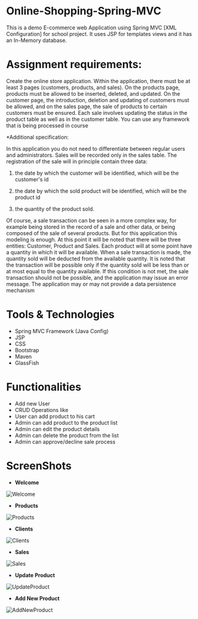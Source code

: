 # Online-Shopping-Spring-MVC
This is a demo E-commerce web Application using Spring MVC [XML Configuration] for school project. It uses JSP for templates views and it has an In-Memory database. 

# Assignment requirements:
Create the online store application. Within the application, there must be at least 3 pages (customers, products, and sales).
On the products page, products must be allowed to be inserted, deleted, and updated.
On the customer page, the introduction, deletion and updating of customers must be allowed, and on the sales page, the sale of products to certain customers must be ensured.
Each sale involves updating the status in the product table as well as in the customer table.
You can use any framework that is being processed in course


*Additional specification:

In this application you do not need to differentiate between regular users and administrators.
Sales will be recorded only in the sales table. The registration of the sale will in principle contain three data:
1. the date by which the customer will be identified, which will be the customer's id

2. the date by which the sold product will be identified, which will be the product id

3. the quantity of the product sold.

Of course, a sale transaction can be seen in a more complex way, for example being stored in the record of a sale and other data, or being composed of the sale of several products. But for this application this modeling is enough.
At this point it will be noted that there will be three entities: Customer, Product and Sales.
Each product will at some point have a quantity in which it will be available. When a sale transaction is made, the quantity sold will be deducted from the available quantity. It is noted that the transaction will be possible only if the quantity sold will be less than or at most equal to the quantity available. If this condition is not met, the sale transaction should not be possible, and the application may issue an error message.
The application may or may not provide a data persistence mechanism





# Tools & Technologies
*	Spring MVC Framework (Java Config)
*	JSP
*	CSS
*	Bootstrap
* Maven
*	GlassFish

# Functionalities
* Add new User 
*	CRUD Operations like
*	User can add product to his cart
*	Admin can add product to the product list
*	Admin can edit the product details
*	Admin can delete the product from the list
*	Admin can approve/decline sale process


# ScreenShots

* **Welcome**

![Welcome](https://user-images.githubusercontent.com/60060379/91293137-d4884600-e797-11ea-97a5-9696e37b8ae0.jpg)

* **Products**

![Products](https://user-images.githubusercontent.com/60060379/91293764-cc7cd600-e798-11ea-805f-ec661601cd3e.jpg)

* **Clients**

![Clients](https://user-images.githubusercontent.com/60060379/91293339-2335e000-e798-11ea-9942-082d5f1dfb3a.jpg)

* **Sales**

![Sales](https://user-images.githubusercontent.com/60060379/91293367-3183fc00-e798-11ea-95d7-7ad3bba98066.jpg)

* **Update Product**

![UpdateProduct](https://user-images.githubusercontent.com/60060379/91293396-3d6fbe00-e798-11ea-937b-d243a7e17ab9.jpg)

* **Add New Product**

![AddNewProduct](https://user-images.githubusercontent.com/60060379/91293425-46f92600-e798-11ea-9db4-39e04ab72a87.jpg)



